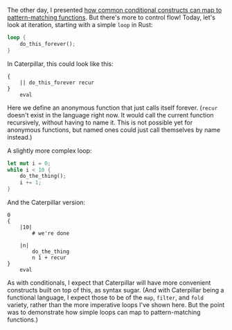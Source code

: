 The other day, I presented
[how common conditional constructs can map to pattern-matching functions](/daily/2024-08-18).
But there's more to control flow! Today, let's look at iteration, starting with
a simple `loop` in Rust:

```rust
loop {
    do_this_forever();
}
```

In Caterpillar, this could look like this:

```
{
    || do_this_forever recur
}
    eval
```

Here we define an anonymous function that just calls itself forever. (`recur`
doesn't exist in the language right now. It would call the current function
recursively, without having to name it. This is not possible yet for anonymous
functions, but named ones could just call themselves by name instead.)

A slightly more complex loop:

```rust
let mut i = 0;
while i < 10 {
    do_the_thing();
    i += 1;
}
```

And the Caterpillar version:

```
0
{
    |10|
        # we're done

    |n|
        do_the_thing
        n 1 + recur
}
    eval
```

As with conditionals, I expect that Caterpillar will have more convenient
constructs built on top of this, as syntax sugar. (And with Caterpillar being a
functional language, I expect those to be of the `map`, `filter`, and `fold`
variety, rather than the more imperative loops I've shown here. But the point
was to demonstrate how simple loops can map to pattern-matching functions.)
